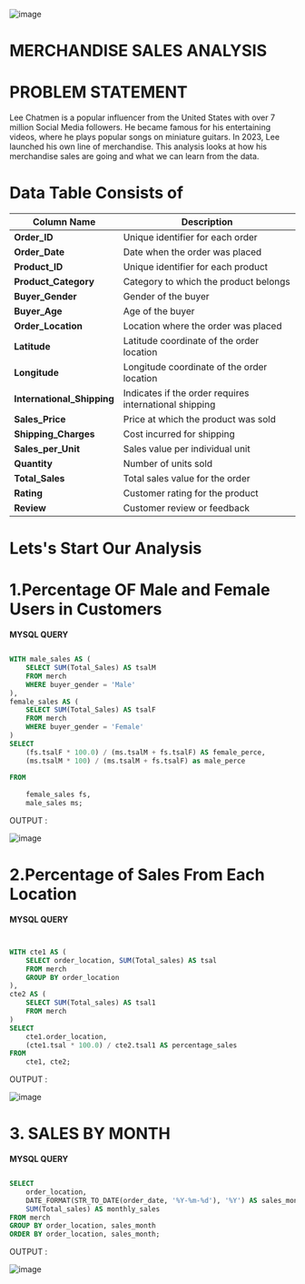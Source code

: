![image](https://github.com/user-attachments/assets/56a53dfe-dcff-499b-aaa2-cc325f090823)


# MERCHANDISE SALES ANALYSIS 

# PROBLEM STATEMENT

Lee Chatmen is a popular influencer from the United States with over 7 million Social Media followers. He became famous for his entertaining videos, where he plays popular songs on miniature guitars. In 2023, Lee launched his own line of merchandise. This analysis looks at how his merchandise sales are going and what we can learn from the data.




# Data Table Consists of

| Column Name             | Description |
|-------------------------|-------------|
| **Order_ID**             | Unique identifier for each order |
| **Order_Date**           | Date when the order was placed |
| **Product_ID**           | Unique identifier for each product |
| **Product_Category**     | Category to which the product belongs |
| **Buyer_Gender**         | Gender of the buyer |
| **Buyer_Age**            | Age of the buyer |
| **Order_Location**       | Location where the order was placed |
| **Latitude**             | Latitude coordinate of the order location |
| **Longitude**            | Longitude coordinate of the order location |
| **International_Shipping** | Indicates if the order requires international shipping |
| **Sales_Price**          | Price at which the product was sold |
| **Shipping_Charges**     | Cost incurred for shipping |
| **Sales_per_Unit**       | Sales value per individual unit |
| **Quantity**             | Number of units sold |
| **Total_Sales**          | Total sales value for the order |
| **Rating**               | Customer rating for the product |
| **Review**               | Customer review or feedback |









# Lets's Start Our Analysis 


# 1.Percentage OF Male and Female Users in Customers

**MYSQL QUERY**

```sql

WITH male_sales AS (
    SELECT SUM(Total_Sales) AS tsalM
    FROM merch
    WHERE buyer_gender = 'Male'
),
female_sales AS (
    SELECT SUM(Total_Sales) AS tsalF
    FROM merch
    WHERE buyer_gender = 'Female'
)
SELECT 
    (fs.tsalF * 100.0) / (ms.tsalM + fs.tsalF) AS female_perce,
    (ms.tsalM * 100) / (ms.tsalM + fs.tsalF) as male_perce
    
FROM 
    
    female_sales fs,
    male_sales ms;

```

OUTPUT : 

![image](https://github.com/user-attachments/assets/ee45f997-d3be-4b7a-800b-e3034ee0acbe)


# 2.Percentage of Sales From Each Location 

**MYSQL QUERY**


```sql 


WITH cte1 AS (
    SELECT order_location, SUM(Total_sales) AS tsal
    FROM merch
    GROUP BY order_location
),
cte2 AS (
    SELECT SUM(Total_sales) AS tsal1
    FROM merch
)
SELECT 
    cte1.order_location,
    (cte1.tsal * 100.0) / cte2.tsal1 AS percentage_sales
FROM 
    cte1, cte2;

```

OUTPUT :

![image](https://github.com/user-attachments/assets/6eca5dad-2154-4d8d-9188-e5eba7e10efa)




# 3. SALES BY MONTH 

**MYSQL QUERY**


```sql 

SELECT 
    order_location,
    DATE_FORMAT(STR_TO_DATE(order_date, '%Y-%m-%d'), '%Y') AS sales_month,
    SUM(Total_sales) AS monthly_sales
FROM merch
GROUP BY order_location, sales_month
ORDER BY order_location, sales_month;

```

OUTPUT :

![image](https://miro.medium.com/v2/resize:fit:462/format:webp/1*VINUCedKJLU8ZUas0wokyg.png)





































